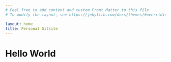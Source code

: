 ```yaml
---
# Feel free to add content and custom Front Matter to this file.
# To modify the layout, see https://jekyllrb.com/docs/themes/#overriding-theme-defaults

layout: home
title: Personal Gitsite
---
```


<head>
    
</head>
<body>
    <h1>Hello World</h1>
</body>